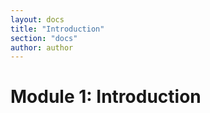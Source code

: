 ```yaml
---
layout: docs
title: "Introduction"
section: "docs"
author: author
---
```


# Module 1: Introduction
